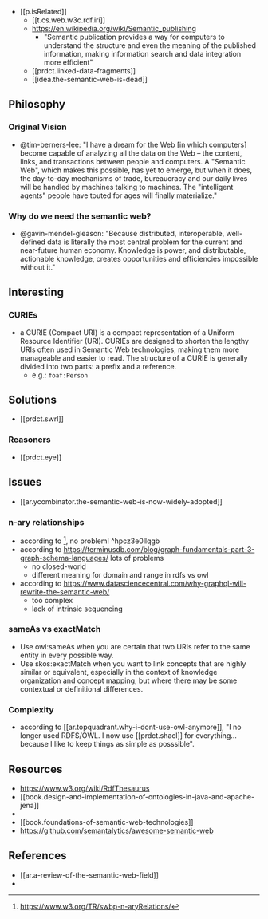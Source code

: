 
- [[p.isRelated]]
  - [[t.cs.web.w3c.rdf.iri]]
  - https://en.wikipedia.org/wiki/Semantic_publishing 
    - "Semantic publication provides a way for computers to understand the structure and even the meaning of the published information, making information search and data integration more efficient" 
  - [[prdct.linked-data-fragments]]
  - [[idea.the-semantic-web-is-dead]]

## Philosophy

### Original Vision

- @tim-berners-lee: "I have a dream for the Web [in which computers] become capable of analyzing all the data on the Web – the content, links, and transactions between people and computers. A "Semantic Web", which makes this possible, has yet to emerge, but when it does, the day-to-day mechanisms of trade, bureaucracy and our daily lives will be handled by machines talking to machines. The "intelligent agents" people have touted for ages will finally materialize."

### Why do we need the semantic web?

- @gavin-mendel-gleason: "Because distributed, interoperable, well-defined data is literally the most central problem for the current and near-future human economy. Knowledge is power, and distributable, actionable knowledge, creates opportunities and efficiencies impossible without it."

## Interesting

### CURIEs

- a CURIE (Compact URI) is a compact representation of a Uniform Resource Identifier (URI). CURIEs are designed to shorten the lengthy URIs often used in Semantic Web technologies, making them more manageable and easier to read. The structure of a CURIE is generally divided into two parts: a prefix and a reference. 
  - e.g.: `foaf:Person`

## Solutions

- [[prdct.swrl]]

### Reasoners

- [[prdct.eye]]

## Issues

- [[ar.ycombinator.the-semantic-web-is-now-widely-adopted]]

### n-ary relationships

- according to [^1], no problem! ^hpcz3e0llqgb
- according to https://terminusdb.com/blog/graph-fundamentals-part-3-graph-schema-languages/ lots of problems
  - no closed-world
  - different meaning for domain and range in rdfs vs owl
- according to https://www.datasciencecentral.com/why-graphql-will-rewrite-the-semantic-web/
  - too complex
  - lack of intrinsic sequencing


### sameAs vs exactMatch 

- Use owl:sameAs when you are certain that two URIs refer to the same entity in every possible way.
- Use skos:exactMatch when you want to link concepts that are highly similar or equivalent, especially in the context of knowledge organization and concept mapping, but where there may be some contextual or definitional differences.

### Complexity

- according to [[ar.topquadrant.why-i-dont-use-owl-anymore]], "I no longer used RDFS/OWL. I now use [[prdct.shacl]] for everything... because I like to keep things as simple as posssible".

## Resources

- https://www.w3.org/wiki/RdfThesaurus
- [[book.design-and-implementation-of-ontologies-in-java-and-apache-jena]]
- [^1]: https://www.w3.org/TR/swbp-n-aryRelations/
- [[book.foundations-of-semantic-web-technologies]]
- https://github.com/semantalytics/awesome-semantic-web

## References

- [[ar.a-review-of-the-semantic-web-field]]
- 
